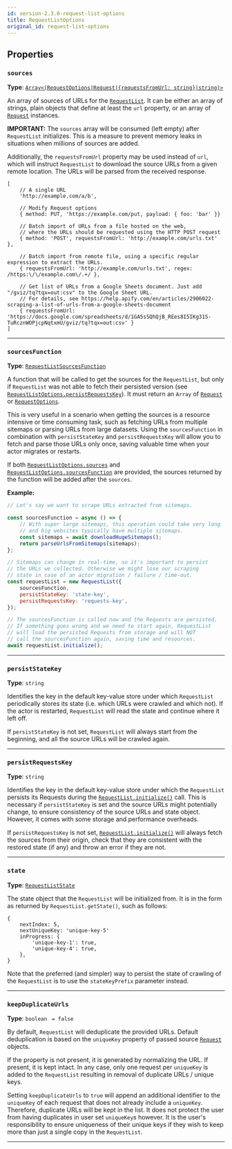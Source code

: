 ```yaml
---
id: version-2.3.0-request-list-options
title: RequestListOptions
original_id: request-list-options
---
```


<a name="requestlistoptions"></a>

## Properties

### `sources`

**Type**: [`Array<(RequestOptions|Request|{requestsFromUrl: string}|string)>`](../typedefs/request-options)

An array of sources of URLs for the [`RequestList`](../api/request-list). It can be either an array of strings, plain objects that define at least the
`url` property, or an array of [`Request`](../api/request) instances.

**IMPORTANT:** The `sources` array will be consumed (left empty) after `RequestList` initializes. This is a measure to prevent memory leaks in
situations when millions of sources are added.

Additionally, the `requestsFromUrl` property may be used instead of `url`, which will instruct `RequestList` to download the source URLs from a given
remote location. The URLs will be parsed from the received response.

```
[
    // A single URL
    'http://example.com/a/b',

    // Modify Request options
    { method: PUT, 'https://example.com/put, payload: { foo: 'bar' }}

    // Batch import of URLs from a file hosted on the web,
    // where the URLs should be requested using the HTTP POST request
    { method: 'POST', requestsFromUrl: 'http://example.com/urls.txt' },

    // Batch import from remote file, using a specific regular expression to extract the URLs.
    { requestsFromUrl: 'http://example.com/urls.txt', regex: /https:\/\/example.com\/.+/ },

    // Get list of URLs from a Google Sheets document. Just add "/gviz/tq?tqx=out:csv" to the Google Sheet URL.
    // For details, see https://help.apify.com/en/articles/2906022-scraping-a-list-of-urls-from-a-google-sheets-document
    { requestsFromUrl: 'https://docs.google.com/spreadsheets/d/1GA5sSQhQjB_REes8I5IKg31S-TuRcznWOPjcpNqtxmU/gviz/tq?tqx=out:csv' }
]
```

---

### `sourcesFunction`

**Type**: [`RequestListSourcesFunction`](../typedefs/request-list-sources-function)

A function that will be called to get the sources for the `RequestList`, but only if `RequestList` was not able to fetch their persisted version (see
[`RequestListOptions.persistRequestsKey`](../typedefs/request-list-options#persistrequestskey)). It must return an `Array` of
[`Request`](../api/request) or [`RequestOptions`](../typedefs/request-options).

This is very useful in a scenario when getting the sources is a resource intensive or time consuming task, such as fetching URLs from multiple
sitemaps or parsing URLs from large datasets. Using the `sourcesFunction` in combination with `persistStateKey` and `persistRequestsKey` will allow
you to fetch and parse those URLs only once, saving valuable time when your actor migrates or restarts.

If both [`RequestListOptions.sources`](../typedefs/request-list-options#sources) and
[`RequestListOptions.sourcesFunction`](../typedefs/request-list-options#sourcesfunction) are provided, the sources returned by the function will be
added after the `sources`.

**Example:**

```javascript
// Let's say we want to scrape URLs extracted from sitemaps.

const sourcesFunction = async () => {
    // With super large sitemaps, this operation could take very long
    // and big websites typically have multiple sitemaps.
    const sitemaps = await downloadHugeSitemaps();
    return parseUrlsFromSitemaps(sitemaps);
};

// Sitemaps can change in real-time, so it's important to persist
// the URLs we collected. Otherwise we might lose our scraping
// state in case of an actor migration / failure / time-out.
const requestList = new RequestList({
    sourcesFunction,
    persistStateKey: 'state-key',
    persistRequestsKey: 'requests-key',
});

// The sourcesFunction is called now and the Requests are persisted.
// If something goes wrong and we need to start again, RequestList
// will load the persisted Requests from storage and will NOT
// call the sourcesFunction again, saving time and resources.
await requestList.initialize();
```

---

### `persistStateKey`

**Type**: `string`

Identifies the key in the default key-value store under which `RequestList` periodically stores its state (i.e. which URLs were crawled and which
not). If the actor is restarted, `RequestList` will read the state and continue where it left off.

If `persistStateKey` is not set, `RequestList` will always start from the beginning, and all the source URLs will be crawled again.

---

### `persistRequestsKey`

**Type**: `string`

Identifies the key in the default key-value store under which the `RequestList` persists its Requests during the
[`RequestList.initialize()`](../api/request-list#initialize) call. This is necessary if `persistStateKey` is set and the source URLs might potentially
change, to ensure consistency of the source URLs and state object. However, it comes with some storage and performance overheads.

If `persistRequestsKey` is not set, [`RequestList.initialize()`](../api/request-list#initialize) will always fetch the sources from their origin,
check that they are consistent with the restored state (if any) and throw an error if they are not.

---

### `state`

**Type**: [`RequestListState`](../typedefs/request-list-state)

The state object that the `RequestList` will be initialized from. It is in the form as returned by `RequestList.getState()`, such as follows:

```
{
    nextIndex: 5,
    nextUniqueKey: 'unique-key-5'
    inProgress: {
        'unique-key-1': true,
        'unique-key-4': true,
    },
}
```

Note that the preferred (and simpler) way to persist the state of crawling of the `RequestList` is to use the `stateKeyPrefix` parameter instead.

---

### `keepDuplicateUrls`

**Type**: `boolean` <code> = false</code>

By default, `RequestList` will deduplicate the provided URLs. Default deduplication is based on the `uniqueKey` property of passed source
[`Request`](../api/request) objects.

If the property is not present, it is generated by normalizing the URL. If present, it is kept intact. In any case, only one request per `uniqueKey`
is added to the `RequestList` resulting in removal of duplicate URLs / unique keys.

Setting `keepDuplicateUrls` to `true` will append an additional identifier to the `uniqueKey` of each request that does not already include a
`uniqueKey`. Therefore, duplicate URLs will be kept in the list. It does not protect the user from having duplicates in user set `uniqueKey`s however.
It is the user's responsibility to ensure uniqueness of their unique keys if they wish to keep more than just a single copy in the `RequestList`.

---
